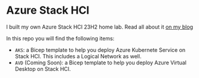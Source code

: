 # Azure Stack HCI

I built my own Azure Stack HCI 23H2 home lab.  Read all about it [on my blog](https://www.nathannellans.com/post/my-azure-stack-hci-home-lab-part-1)

In this repo you will find the following items:
- `AKS`: a Bicep template to help you deploy Azure Kubernete Service on Stack HCI.  This includes a Logical Network as well.
- `AVD` (Coming Soon): a Bicep template to help you deploy Azure Virtual Desktop on Stack HCI.
